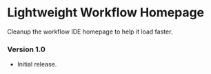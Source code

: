 # Lightweight Workflow Homepage
Cleanup the workflow IDE homepage to help it load faster.

### Version 1.0
* Initial release.
